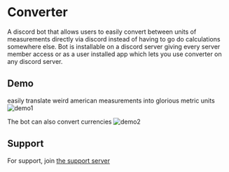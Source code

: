 # Converter

A discord bot that allows users to easily convert between units of measurements directly via discord instead of having to go do calculations somewhere else. Bot is installable on a discord server giving every server member access or as a user installed app which lets you use converter on any discord server.

## Demo

easily translate weird american measurements into glorious metric units
![demo1](https://i.imgur.com/rzrAPN2.png)

The bot can also convert currencies
![demo2](https://i.imgur.com/a6120t2.png)

## Support

For support, join [the support server](https://discord.gg/793fagUfmr)
